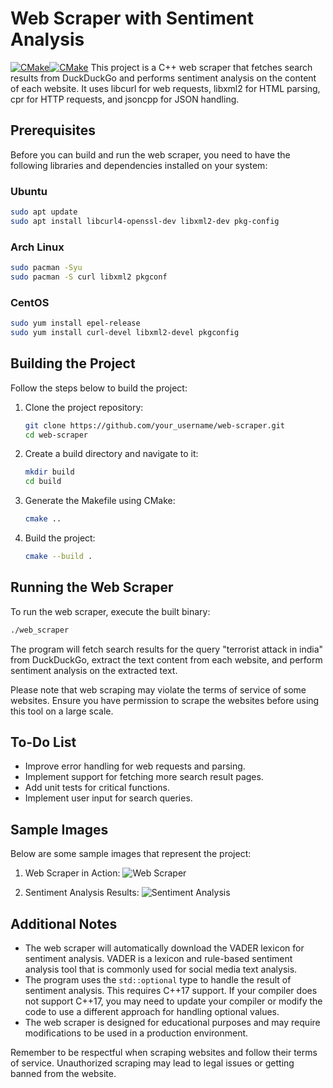 # Web Scraper with Sentiment Analysis 
[![CMake](https://github.com/piyushS3V3N/cpp_scrapper-ver-0.1-alpha/actions/workflows/cmake.yml/badge.svg)](https://github.com/piyushS3V3N/cpp_scrapper-ver-0.1-alpha/actions/workflows/cmake.yml)[![CMake](https://github.com/piyushS3V3N/cpp_scrapper-ver-0.1-alpha/actions/workflows/cmake.yml/badge.svg)](https://github.com/piyushS3V3N/cpp_scrapper-ver-0.1-alpha/actions/workflows/cmake.yml)
This project is a C++ web scraper that fetches search results from DuckDuckGo and performs sentiment analysis on the content of each website. It uses libcurl for web requests, libxml2 for HTML parsing, cpr for HTTP requests, and jsoncpp for JSON handling.

## Prerequisites

Before you can build and run the web scraper, you need to have the following libraries and dependencies installed on your system:

### Ubuntu

```bash
sudo apt update
sudo apt install libcurl4-openssl-dev libxml2-dev pkg-config
```

### Arch Linux

```bash
sudo pacman -Syu
sudo pacman -S curl libxml2 pkgconf
```

### CentOS

```bash
sudo yum install epel-release
sudo yum install curl-devel libxml2-devel pkgconfig
```

## Building the Project

Follow the steps below to build the project:

1. Clone the project repository:
   ```bash
   git clone https://github.com/your_username/web-scraper.git
   cd web-scraper
   ```

2. Create a build directory and navigate to it:
   ```bash
   mkdir build
   cd build
   ```

3. Generate the Makefile using CMake:
   ```bash
   cmake ..
   ```

4. Build the project:
   ```bash
   cmake --build .
   ```

## Running the Web Scraper

To run the web scraper, execute the built binary:

```bash
./web_scraper
```

The program will fetch search results for the query "terrorist attack in india" from DuckDuckGo, extract the text content from each website, and perform sentiment analysis on the extracted text.

Please note that web scraping may violate the terms of service of some websites. Ensure you have permission to scrape the websites before using this tool on a large scale.

## To-Do List

- Improve error handling for web requests and parsing.
- Implement support for fetching more search result pages.
- Add unit tests for critical functions.
- Implement user input for search queries.

## Sample Images

Below are some sample images that represent the project:

1. Web Scraper in Action:
   ![Web Scraper](https://raw.githubusercontent.com/piyushS3V3N/Project-Scrapper/master/c_scrapper/urlsection.png?token=GHSAT0AAAAAACFSWW4HSAXM4RHKROBW7VEGZGB6VGQ)

2. Sentiment Analysis Results:
   ![Sentiment Analysis](https://raw.githubusercontent.com/piyushS3V3N/Project-Scrapper/master/c_scrapper/sentimentsection.png?token=GHSAT0AAAAAACFSWW4GL4CMCQFYIHAO3WQUZGB6TYA)

## Additional Notes

- The web scraper will automatically download the VADER lexicon for sentiment analysis. VADER is a lexicon and rule-based sentiment analysis tool that is commonly used for social media text analysis.
- The program uses the `std::optional` type to handle the result of sentiment analysis. This requires C++17 support. If your compiler does not support C++17, you may need to update your compiler or modify the code to use a different approach for handling optional values.
- The web scraper is designed for educational purposes and may require modifications to be used in a production environment.

Remember to be respectful when scraping websites and follow their terms of service. Unauthorized scraping may lead to legal issues or getting banned from the website.
